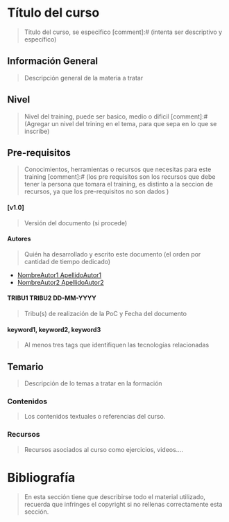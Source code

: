 # Título del curso
> Titulo del curso, se especifico
[comment]:# (intenta ser descriptivo y específico)


## Información General
> Descripción general de la materia a tratar  

## Nivel
> Nivel del training, puede ser basico, medio o dificil
[comment]:# (Agregar un nivel del trining en el tema, para que sepa en lo que se inscribe)


## Pre-requisitos
> Conocimientos, herramientas o recursos que necesitas para este training 
[comment]:# (los pre requisitos son los recursos que debe tener la persona que tomara el training, es distinto a la seccion de recursos, ya que los pre-requisitos no son dados )


#### [v1.0]
> Versión del documento (si procede)

#### Autores
> Quién ha desarrollado y escrito este documento (el orden por cantidad de tiempo dedicado)
* [NombreAutor1 ApellidoAutor1](mailto:nombre1.apellido1.next@bbva.com)
* [NombreAutor2 ApellidoAutor2](mailto:nombre2.apellido2.next@bbva.com)

#### TRIBU1 TRIBU2 DD-MM-YYYY
> Tribu(s) de realización de la PoC y Fecha del documento

#### keyword1, keyword2, keyword3
> Al menos tres tags que identifiquen las tecnologías relacionadas

## Temario
> Descripción de lo temas a tratar en la formación

### Contenidos
> Los contenidos textuales o referencias del curso.

### Recursos
> Recursos asociados al curso como ejercicios, videos….

# Bibliografía
> En esta sección tiene que describirse todo el material utilizado, recuerda que infringes el copyright si no rellenas correctamente esta sección.


